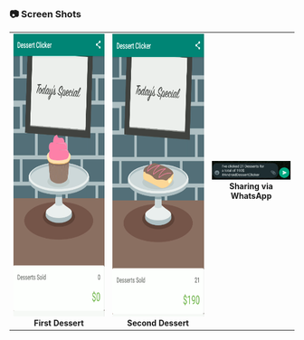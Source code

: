  ### 📷 Screen Shots

<table>
     <tr>
          <td><img height="500" src="images/dessert1.png" /><br /><center><b>First Dessert</b></center></td>
          <td><img height="500" src="images/dessert2.png" /><br /><center><b>Second Dessert</b></center></td>
          <td><img width="200" src="images/share_WA.png" /><br /><center><b>Sharing via WhatsApp</b></center></td>
     </tr>

</table>
